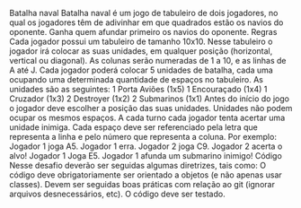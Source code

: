 Batalha naval
Batalha naval é um jogo de tabuleiro de dois jogadores, no qual os jogadores têm de adivinhar em que quadrados estão os navios do oponente. Ganha quem afundar primeiro os navios do oponente.
Regras
Cada jogador possui um tabuleiro de tamanho 10x10. Nesse tabuleiro o jogador irá colocar as suas unidades, em qualquer posição (horizontal, vertical ou diagonal).
As colunas serão numeradas de 1 a 10, e as linhas de A até J.
Cada jogador poderá colocar 5 unidades de batalha, cada uma ocupando uma determinada quantidade de espaços no tabuleiro. As unidades são as seguintes:
1 Porta Aviões (1x5)
1 Encouraçado (1x4)
1 Cruzador (1x3)
2 Destroyer (1x2)
2 Submarinos (1x1)
Antes do início do jogo o jogador deve escolher a posição das suas unidades. Unidades não podem ocupar os mesmos espaços.
A cada turno cada jogador tenta acertar uma unidade inimiga. Cada espaço deve ser referenciado pela letra que representa a linha e pelo número que representa a coluna. Por exemplo:
Jogador 1 joga A5.
Jogador 1 erra.
Jogador 2 joga C9.
Jogador 2 acerta o alvo!
Jogador 1 Joga E5.
Jogador 1 afunda um submarino inimigo!
Código
Nesse desafio deverão ser seguidas algumas diretrizes, tais como:
O código deve obrigatoriamente ser orientado a objetos (e não apenas usar classes).
Devem ser seguidas boas práticas com relação ao git (ignorar arquivos desnecessários, etc).
O código deve ser testado.
